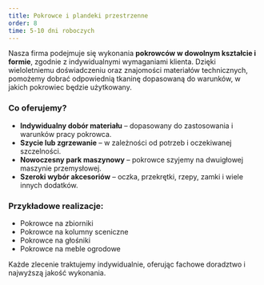 ```yaml
---
title: Pokrowce i plandeki przestrzenne
order: 8
time: 5-10 dni roboczych
---
```


Nasza firma podejmuje się wykonania **pokrowców w dowolnym kształcie i formie**,
zgodnie z indywidualnymi wymaganiami klienta. Dzięki wieloletniemu doświadczeniu
oraz znajomości materiałów technicznych, pomożemy dobrać odpowiednią tkaninę
dopasowaną do warunków, w jakich pokrowiec będzie użytkowany.

### Co oferujemy?

- **Indywidualny dobór materiału** – dopasowany do zastosowania i warunków pracy
  pokrowca.
- **Szycie lub zgrzewanie** – w zależności od potrzeb i oczekiwanej szczelności.
- **Nowoczesny park maszynowy** – pokrowce szyjemy na dwuigłowej maszynie
  przemysłowej.
- **Szeroki wybór akcesoriów** – oczka, przekrętki, rzepy, zamki i wiele innych
  dodatków.

### Przykładowe realizacje:

- Pokrowce na zbiorniki
- Pokrowce na kolumny sceniczne
- Pokrowce na głośniki
- Pokrowce na meble ogrodowe

Każde zlecenie traktujemy indywidualnie, oferując fachowe doradztwo i najwyższą
jakość wykonania.
